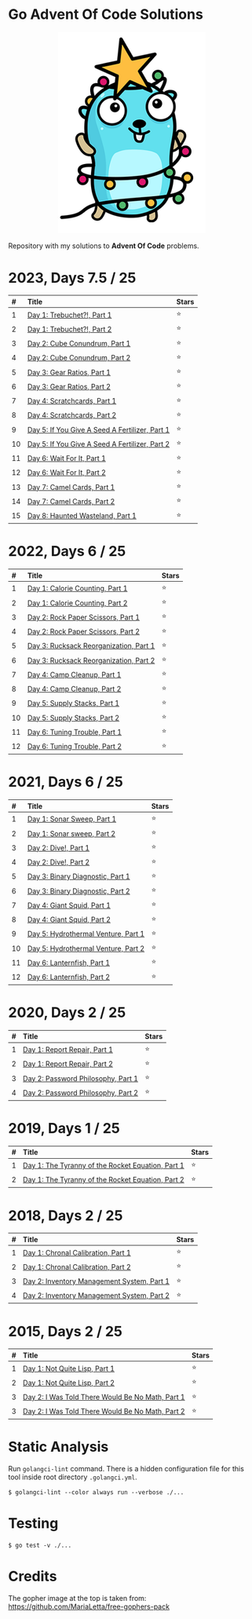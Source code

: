 # Go Advent Of Code Solutions

<p align="center">
    <a href="https://github.com/CodeMonkey80s/GoAdventOfCode"><img src="gopher-advent.png" width="300"/></a>
</p>

Repository with my solutions to **Advent Of Code** problems.

# 2023, Days 7.5 / 25

| #    | Title                                                                                                                                 | Stars  |
|:-----|:--------------------------------------------------------------------------------------------------------------------------------------|:-------|
| 1    | [Day 1: Trebuchet?!, Part 1](2023/day1_part1/day1_part1.go)                                                                           |⭐      |
| 2    | [Day 1: Trebuchet?!, Part 2](2023/day1_part2/day1_part2.go)                                                                           |⭐      |
| 3    | [Day 2: Cube Conundrum, Part 1](2023/day2_part1/day2_part1.go)                                                                        |⭐      |
| 4    | [Day 2: Cube Conundrum, Part 2](2023/day2_part2/day2_part2.go)                                                                        |⭐      |
| 5    | [Day 3: Gear Ratios, Part 1](2023/day3_part1/day3_part1.go)                                                                           |⭐      |
| 6    | [Day 3: Gear Ratios, Part 2](2023/day3_part2/day3_part2.go)                                                                           |⭐      |
| 7    | [Day 4: Scratchcards, Part 1](2023/day4_part1/day4_part1.go)                                                                          |⭐      |
| 8    | [Day 4: Scratchcards, Part 2](2023/day4_part2/day4_part2.go)                                                                          |⭐      |
| 9    | [Day 5: If You Give A Seed A Fertilizer, Part 1](2023/day5_part1/day5_part1.go)                                                       |⭐      |
| 10   | [Day 5: If You Give A Seed A Fertilizer, Part 2](2023/day5_part2/day5_part2.go)                                                       |⭐      |
| 11   | [Day 6: Wait For It, Part 1](2023/day6_part1/day6_part1.go)                                                                           |⭐      |
| 12   | [Day 6: Wait For It, Part 2](2023/day6_part2/day6_part2.go)                                                                           |⭐      |
| 13   | [Day 7: Camel Cards, Part 1](2023/day7_part1/day7_part1.go)                                                                           |⭐      |
| 14   | [Day 7: Camel Cards, Part 2](2023/day7_part2/day7_part2.go)                                                                           |⭐      |
| 15   | [Day 8: Haunted Wasteland, Part 1](2023/day8_part1/day8_part1.go)                                                                     |⭐      |

# 2022, Days 6 / 25

| #    | Title                                                                                                                                 | Stars  |
|:-----|:--------------------------------------------------------------------------------------------------------------------------------------|:-------|
| 1    | [Day 1: Calorie Counting, Part 1](2022/day1_part1/day1_part1.go)                                                                      |⭐      |
| 2    | [Day 1: Calorie Counting, Part 2](2022/day1_part2/day1_part2.go)                                                                      |⭐      |
| 3    | [Day 2: Rock Paper Scissors, Part 1](2022/day2_part1/day2_part1.go)                                                                   |⭐      |
| 4    | [Day 2: Rock Paper Scissors, Part 2](2022/day2_part2/day2_part2.go)                                                                   |⭐      |
| 5    | [Day 3: Rucksack Reorganization, Part 1](2022/day3_part1/day3_part1.go)                                                               |⭐      |
| 6    | [Day 3: Rucksack Reorganization, Part 2](2022/day3_part2/day3_part2.go)                                                               |⭐      |
| 7    | [Day 4: Camp Cleanup, Part 1](2022/day4_part1/day4_part2.go)                                                                          |⭐      |
| 8    | [Day 4: Camp Cleanup, Part 2](2022/day4_part2/day4_part2.go)                                                                          |⭐      |
| 9    | [Day 5: Supply Stacks, Part 1](2022/day5_part1/day5_part1.go)                                                                         |⭐      |
| 10   | [Day 5: Supply Stacks, Part 2](2022/day5_part2/day5_part2.go)                                                                         |⭐      |
| 11   | [Day 6: Tuning Trouble, Part 1](2022/day6_part1/day6_part1.go)                                                                        |⭐      |
| 12   | [Day 6: Tuning Trouble, Part 2](2022/day6_part2/day6_part2.go)                                                                        |⭐      |

# 2021, Days 6 / 25

| #    | Title                                                                                                                                 | Stars  |
|:-----|:--------------------------------------------------------------------------------------------------------------------------------------|:-------|
| 1    | [Day 1: Sonar Sweep, Part 1](2021/day1_part1/day1_part1.go)                                                                           |⭐      |
| 2    | [Day 1: Sonar sweep, Part 2](2021/day1_part2/day1_part2.go)                                                                           |⭐      |
| 3    | [Day 2: Dive!, Part 1](2021/day2_part1/day2_part1.go)                                                                                 |⭐      |
| 4    | [Day 2: Dive!, Part 2](2021/day2_part2/day2_part2.go)                                                                                 |⭐      |
| 5    | [Day 3: Binary Diagnostic, Part 1](2021/day3_part1/day3_part1.go)                                                                     |⭐      |
| 6    | [Day 3: Binary Diagnostic, Part 2](2021/day3_part2/day3_part2.go)                                                                     |⭐      |
| 7    | [Day 4: Giant Squid, Part 1](2021/day4_part1/day4_part1.go)                                                                           |⭐      |
| 8    | [Day 4: Giant Squid, Part 2](2021/day4_part2/day4_part2.go)                                                                           |⭐      |
| 9    | [Day 5: Hydrothermal Venture, Part 1](2021/day5_part1/day5_part1.go)                                                                  |⭐      |
| 10   | [Day 5: Hydrothermal Venture, Part 2](2021/day5_part2/day5_part2.go)                                                                  |⭐      |
| 11   | [Day 6: Lanternfish, Part 1](2021/day6_part1/day6_part1.go)                                                                           |⭐      |
| 12   | [Day 6: Lanternfish, Part 2](2021/day6_part2/day6_part2.go)                                                                           |⭐      |

# 2020, Days 2 / 25

| #    | Title                                                                                                                                 | Stars  |
|:-----|:--------------------------------------------------------------------------------------------------------------------------------------|:-------|
| 1    | [Day 1: Report Repair, Part 1](2020/day1_part1/day1_part1.go)                                                                         |⭐      |
| 2    | [Day 1: Report Repair, Part 2](2020/day1_part2/day1_part2.go)                                                                         |⭐      |
| 3    | [Day 2: Password Philosophy, Part 1](2020/day2_part1/day2_part1.go)                                                                   |⭐      |
| 4    | [Day 2: Password Philosophy, Part 2](2020/day2_part2/day2_part2.go)                                                                   |⭐      |

# 2019, Days 1 / 25

| #    | Title                                                                                                                                 | Stars  |
|:-----|:--------------------------------------------------------------------------------------------------------------------------------------|:-------|
| 1    | [Day 1: The Tyranny of the Rocket Equation, Part 1](2019/day1_part1/day1_part1.go)                                                    |⭐      |
| 2    | [Day 1: The Tyranny of the Rocket Equation, Part 2](2019/day1_part2/day1_part2.go)                                                    |⭐      |

# 2018, Days 2 / 25

| #    | Title                                                                                                                                 | Stars  |
|:-----|:--------------------------------------------------------------------------------------------------------------------------------------|:-------|
| 1    | [Day 1: Chronal Calibration, Part 1](2018/day1_part1/day1_part1.go)                                                                   |⭐      |
| 2    | [Day 1: Chronal Calibration, Part 2](2018/day1_part2/day1_part2.go)                                                                   |⭐      |
| 3    | [Day 2: Inventory Management System, Part 1](2018/day2_part1/day2_part1.go)                                                           |⭐      |
| 4    | [Day 2: Inventory Management System, Part 2](2018/day2_part2/day2_part2.go)                                                           |⭐      |

# 2015, Days 2 / 25

| #    | Title                                                                                                                                 | Stars  |
|:-----|:--------------------------------------------------------------------------------------------------------------------------------------|:-------|
| 1    | [Day 1: Not Quite Lisp, Part 1](2015/day1_part1/day1_part1.go)                                                                        |⭐      |
| 2    | [Day 1: Not Quite Lisp, Part 2](2015/day1_part2/day1_part2.go)                                                                        |⭐      |
| 3    | [Day 2: I Was Told There Would Be No Math, Part 1](2015/day2_part1/day2_part1.go)                                                     |⭐      |
| 3    | [Day 2: I Was Told There Would Be No Math, Part 2](2015/day2_part2/day2_part2.go)                                                     |⭐      |

# Static Analysis

Run `golangci-lint` command. There is a hidden configuration file for this tool inside root directory `.golangci.yml`.

```
$ golangci-lint --color always run --verbose ./...
```

# Testing

```
$ go test -v ./...
```

# Credits

The gopher image at the top is taken from: https://github.com/MariaLetta/free-gophers-pack
